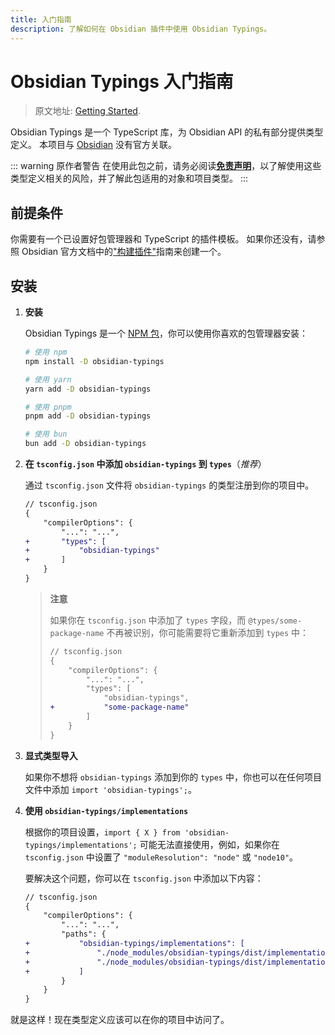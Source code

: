 ```yaml
---
title: 入门指南
description: 了解如何在 Obsidian 插件中使用 Obsidian Typings。
---
```


# Obsidian Typings 入门指南

> 原文地址: [Getting Started](https://fevol.github.io/obsidian-typings/getting-started/).

Obsidian Typings 是一个 TypeScript 库，为 Obsidian API 的私有部分提供类型定义。
本项目与 [Obsidian](https://obsidian.md/) 没有官方关联。

::: warning 原作者警告
在使用此包之前，请务必阅读[**免责声明**](https://fevol.github.io/obsidian-typings/disclaimer/)，以了解使用这些类型定义相关的风险，并了解此包适用的对象和项目类型。
:::

## 前提条件

你需要有一个已设置好包管理器和 TypeScript 的插件模板。
如果你还没有，请参照 Obsidian 官方文档中的["构建插件"](https://docs.obsidian.md/Plugins/Getting+started/Build+a+plugin)指南来创建一个。

## 安装

1. **安装**

   Obsidian Typings 是一个 [NPM 包](https://www.npmjs.com/package/obsidian-typings)，你可以使用你喜欢的包管理器安装：

   ```bash
   # 使用 npm
   npm install -D obsidian-typings

   # 使用 yarn
   yarn add -D obsidian-typings

   # 使用 pnpm
   pnpm add -D obsidian-typings

   # 使用 bun
   bun add -D obsidian-typings
   ```

2. **在 `tsconfig.json` 中添加 `obsidian-typings` 到 `types`**（_推荐_）

   通过 `tsconfig.json` 文件将 `obsidian-typings` 的类型注册到你的项目中。

   ```diff
   // tsconfig.json
   {
       "compilerOptions": {
           "...": "...",
   +       "types": [
   +           "obsidian-typings"
   +       ]
       }
   }
   ```

   > **注意**
   >
   > 如果你在 `tsconfig.json` 中添加了 `types` 字段，而 `@types/some-package-name` 不再被识别，你可能需要将它重新添加到 `types` 中：
   >
   > ```diff
   > // tsconfig.json
   > {
   >     "compilerOptions": {
   >         "...": "...",
   >         "types": [
   >             "obsidian-typings",
   > +           "some-package-name"
   >         ]
   >     }
   > }
   > ```

3. **显式类型导入**

   如果你不想将 `obsidian-typings` 添加到你的 `types` 中，你也可以在任何项目文件中添加 `import 'obsidian-typings';`。

4. **使用 `obsidian-typings/implementations`**

   根据你的项目设置，`import { X } from 'obsidian-typings/implementations';` 可能无法直接使用，例如，如果你在 `tsconfig.json` 中设置了 `"moduleResolution": "node"` 或 `"node10"`。

   要解决这个问题，你可以在 `tsconfig.json` 中添加以下内容：

   ```diff
   // tsconfig.json
   {
       "compilerOptions": {
           "...": "...",
           "paths": {
   +           "obsidian-typings/implementations": [
   +               "./node_modules/obsidian-typings/dist/implementations.d.ts",
   +               "./node_modules/obsidian-typings/dist/implementations.cjs"
   +           ]
           }
       }
   }
   ```

就是这样！现在类型定义应该可以在你的项目中访问了。
